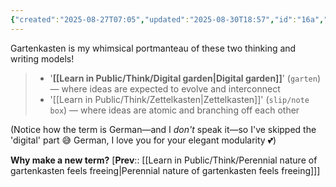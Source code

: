 ```yaml
---
{"created":"2025-08-27T07:05","updated":"2025-08-30T18:57","id":"16a","dg-permalink":"16a-gartenkasten","dg-publish":true,"dg-path":"Think/Gartenkasten.md","permalink":"/16a-gartenkasten/","dgPassFrontmatter":true,"noteIcon":"1"}
---
```


Gartenkasten is my whimsical portmanteau of these two thinking and writing models! 
> - '**[[Learn in Public/Think/Digital garden\|Digital garden]]**' (`garten`) — where ideas are expected to evolve and interconnect 
> - '[[Learn in Public/Think/Zettelkasten\|Zettelkasten]]' (`slip/note box`) — where ideas are atomic and branching off each other 

(Notice how the term is German—and I _don't_ speak it—so I've skipped the 'digital' part 😅 German, I love you for your elegant modularity 💕)

**Why make a new term?**
[**Prev**:: [[Learn in Public/Think/Perennial nature of gartenkasten feels freeing\|Perennial nature of gartenkasten feels freeing]]]